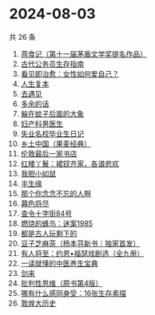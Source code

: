 # 2024-08-03

共 26 条

<!-- BEGIN WEREAD -->
<!-- 最后更新时间 2024-08-03 10:13:58 +0800 -->
1. [燕食记（第十一届茅盾文学奖提名作品）](https://weread.qq.com/web/bookDetail/05f32020813ab9135g0152ff)
1. [古代公务员生存指南](https://weread.qq.com/web/bookDetail/eaa32890813ab90edg010bd5)
1. [看见即治愈：女性如何爱自己？](https://weread.qq.com/web/bookDetail/d6f321e0813ab911bg011896)
1. [人生复本](https://weread.qq.com/web/bookDetail/dcb3215072051fa8dcb5a1f)
1. [去遇见](https://weread.qq.com/web/bookDetail/a3d32170813ab907fg0154f3)
1. [多余的话](https://weread.qq.com/web/bookDetail/81b32810727dc96e81b8e14)
1. [躲在蚊子后面的大象](https://weread.qq.com/web/bookDetail/bfc32800813ab883bg0165f3)
1. [妇产科男医生](https://weread.qq.com/web/bookDetail/f1432510813ab90d1g017504)
1. [失业名校毕业生日记](https://weread.qq.com/web/bookDetail/16132ea0813ab8407g014249)
1. [乡土中国（果麦经典）](https://weread.qq.com/web/bookDetail/30d320b0813ab7120g018c2e)
1. [伦敦最后一家书店](https://weread.qq.com/web/bookDetail/74232650813ab6e09g0125fb)
1. [红楼丫鬟：裙钗齐家，各谱悲欢](https://weread.qq.com/web/bookDetail/f9132e80813ab8f55g014140)
1. [我胆小如鼠](https://weread.qq.com/web/bookDetail/276323e0813ab90a5g0144d7)
1. [半生缘](https://weread.qq.com/web/bookDetail/e4932660715be537e4963de)
1. [那个你念念不忘的人啊](https://weread.qq.com/web/bookDetail/db632090813ab9080g012d29)
1. [暮色将尽](https://weread.qq.com/web/bookDetail/43332d10813ab789bg0191c4)
1. [查令十字街84号](https://weread.qq.com/web/bookDetail/966326705c8498966c05e8e)
1. [燃烧的蜂鸟：迷案1985](https://weread.qq.com/web/bookDetail/ea2329f0813ab90d0g017199)
1. [都是古人玩剩下的](https://weread.qq.com/web/bookDetail/17b32b90813ab8ee5g017b91)
1. [豆子芝麻茶（杨本芬新书｜独家首发）](https://weread.qq.com/web/bookDetail/cf332d40813ab863dg015d98)
1. [有人将至：约恩•福瑟戏剧选（全九册）](https://weread.qq.com/web/bookDetail/b4732ca0813ab8f5bg013f74)
1. [一读就懂的中医养生宝典](https://weread.qq.com/web/bookDetail/00f32900813ab909eg018e04)
1. [剑来](https://weread.qq.com/web/bookDetail/8e5326b07153adcf8e53d42)
1. [批判性思维（原书第4版）](https://weread.qq.com/web/bookDetail/ece32ff0813ab8edag010f9a)
1. [哪有什么感同身受：16张生存素描](https://weread.qq.com/web/bookDetail/45f32bc0813ab9011g015a01)
1. [敦煌大历史](https://weread.qq.com/web/bookDetail/c4832a70813ab76a1g0188fb)
<!-- END WEREAD -->